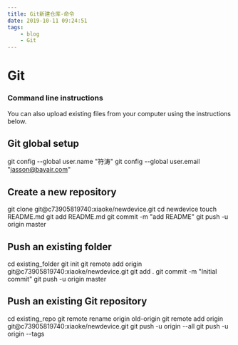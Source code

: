 ```yaml
---
title: Git新建仓库-命令
date: 2019-10-11 09:24:51
tags:
	- blog
	- Git
---
```

# Git

### Command line instructions 

You can also upload existing files from your computer using the instructions below. 

## Git global setup

git config --global user.name "符涛"
git config --global user.email "jasson@bayair.com"

## Create a new repository
git clone git@c73905819740:xiaoke/newdevice.git
cd newdevice
touch README.md
git add README.md
git commit -m "add README"
git push -u origin master

<!--more-->

## Push an existing folder
cd existing_folder
git init
git remote add origin git@c73905819740:xiaoke/newdevice.git
git add .
git commit -m "Initial commit"
git push -u origin master


## Push an existing Git repository
cd existing_repo
git remote rename origin old-origin
git remote add origin git@c73905819740:xiaoke/newdevice.git
git push -u origin --all
git push -u origin --tags


